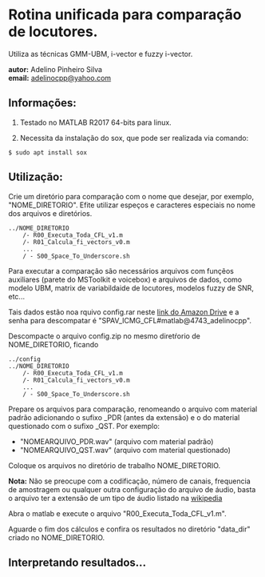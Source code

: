 # Rotina unificada para comparação de locutores.

Utiliza as técnicas GMM-UBM, i-vector e fuzzy i-vector.

__autor:__ Adelino Pinheiro Silva\
__email:__ adelinocpp@yahoo.com

## Informações: 

1. Testado no MATLAB R2017 64-bits para linux.

2. Necessita da instalação do sox, que pode ser realizada via comando:

```console
$ sudo apt install sox
```
## Utilização:

Crie um diretório para comparação com o nome que desejar, por exemplo, "NOME_DIRETORIO". Efite utilizar espeços e caracteres especiais no nome dos arquivos e diretórios.

```
../NOME_DIRETORIO
    /- R00_Executa_Toda_CFL_v1.m
    /- R01_Calcula_fi_vectors_v0.m
    ...
    / - S00_Space_To_Underscore.sh
```

Para executar a comparação são necessários arquivos com funçẽos auxiliares (parete do MSToolkit e voicebox) e arquivos de dados, como modelo UBM, matrix de variabildaide de locutores, modelos fuzzy de SNR, etc...

Tais dados estão noa rquivo config.rar neste [link do Amazon Drive](https://www.amazon.com/clouddrive/share/lkD4eK8rLhY3vXXQX3Rg1LKLo6hQkuArhJM6zr0nDcc) e a senha para descompatar é "SPAV_ICMG_CFL#matlab@4743_adelinocpp".

Descompacte o arquivo config.zip no mesmo diretŕorio de NOME_DIRETORIO, ficando
```
../config
../NOME_DIRETORIO
    /- R00_Executa_Toda_CFL_v1.m
    /- R01_Calcula_fi_vectors_v0.m
    ...
    / - S00_Space_To_Underscore.sh
```

Prepare os arquivos para comparação, renomeando o arquivo com material padrão adicionando o sufixo _PDR (antes da extensão) e o do material questionado com o sufixo _QST. Por exemplo:

* "NOMEARQUIVO_PDR.wav" (arquivo com material padrão)
* "NOMEARQUIVO_QST.wav" (arquivo com material questionado)

Coloque os arquivos no diretório de trabalho NOME_DIRETORIO. 

__Nota:__ Não se preocupe com a codificação, número de canais, frequencia de amostragem ou qualquer outra configuração do arquivo de áudio, basta o arquivo ter a extensão de um tipo de áudio listado na [wikipedia](https://en.wikipedia.org/wiki/Audio_file_format)

Abra o matlab e execute o arquivo "R00_Executa_Toda_CFL_v1.m".

Aguarde o fim dos cálculos e confira os resultados no diretório "data_dir" criado no NOME_DIRETORIO.

## Interpretando resultados...
